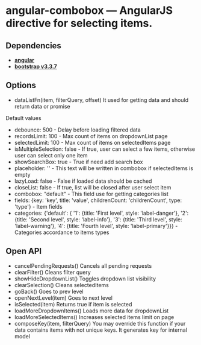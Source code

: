 # angular-combobox — AngularJS directive for selecting items.

## Dependencies

* **[angular](http://angularjs.org)**
* **[bootstrap v3.3.7](http://getbootstrap.com/)**

## Options

* dataListFn(item, filterQuery, offset)	It used for getting data and should return data or promise

Default values

* debounce: 500 - Delay before loading filtered data
* recordsLimit: 100 - Max count of items on dropdownList page
* selectedLimit: 100 - Max count of items on selectedItems page
* isMultipleSelection: false - If true, user can select a few items, otherwise user can select only one item
* showSearchBox: true - True if need add search box
* placeholder: '' - This text will be written in combobox if selectedItems is empty
* lazyLoad: false - False if loaded data should be cached
* closeList: false - If true, list will be closed after user select item
* combobox: "default" - This field use for getting categories list
* fields: {key: 'key', title: 'value', childrenCount: 'childrenCount', type: 'type'} - Item fields
* categories: {'default': {
'1': {title: 'First level', style: 'label-danger'},
'2': {title: 'Second level', style: 'label-info'},
'3': {title: 'Third level', style: 'label-warning'},
'4': {title: 'Fourth level', style: 'label-primary'}}} - Categories accordance to items types

## Open API


* cancelPendingRequests()		    Cancels all pending requests
* clearFilter()					    Cleans filter query
* showHideDropdownList()			Toggles dropdown list visibility
* clearSelection()				    Cleans selectedItems
* goBack()						    Goes to prev level
* openNextLevel(item)			    Goes to next level
* isSelected(item)				    Returns true if item is selected
* loadMoreDropdownItems()		    Loads more data for dropdownList
* loadMoreSelectedItems()		    Increases selected items limit on page
* composeKey(item, filterQuery)		You may override this function if your data contains items with not unique keys. It generates key for internal model
